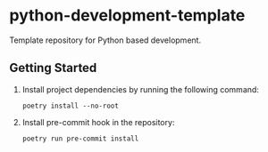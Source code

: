 # python-development-template
Template repository for Python based development.

## Getting Started
1. Install project dependencies by running the following command:
    ```shell
    poetry install --no-root
    ```
2. Install pre-commit hook in the repository:
    ```shell
    poetry run pre-commit install
    ```
